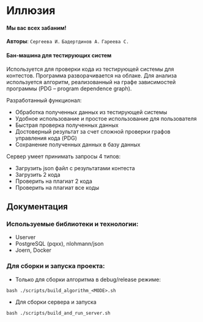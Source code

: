 # Иллюзия

#### Мы вас всех забаним!

**Авторы**: `Сергеева И.` `Бадертдинов А.` `Гареева С.`

#### Бан-машина для тестирующих систем
Используется для проверки кода из тестирующей системы для контестов. Программа разворачивается на облаке. Для анализа используется алгоритм, реализованный на графе зависимостей программы (PDG – program dependence graph).

Разработанный функционал:
* Обработка полученных данных из тестирующей системы
* Удобное использование и простое использование для пользователя
* Быстрая проверка полученных данных
* Достоверный результат за счет сложной проверки графов управления кода (PDG)
* Сохранение полученных данных в базу данных

Cервер умеет принимать запросы 4 типов: 
* Загрузить json файл с результатами контеста
* Загрузить 2 кода
* Проверить на плагиат 2 кода
* Проверить на плагиат все коды

## Документация
### Используемые библиотеки и технологии: 
* Userver
* PostgreSQL (pqxx), nlohmann/json
* Joern, Docker

### Для сборки и запуска проекта:
- Только для сборки алгоритма в debug/release режиме:
```
bash ./scripts/build_algorithm_<MODE>.sh
```
- Для сборки сервера и запуска
```
bash ./scripts/build_and_run_server.sh
```
